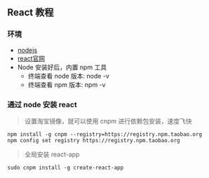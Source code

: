 ## React 教程

### 环境

- [nodejs](http://nodejs.cn/download/)
- [react官网](https://zh-hans.reactjs.org/docs/getting-started.html)
- Node 安装好后，内置 npm 工具
	- 终端查看 node 版本: node -v
	- 终端查看 npm 版本: npm -v

### 通过 node 安装 react

> 设置淘宝镜像，就可以使用 cnpm 进行依赖包安装，速度飞快

```
npm install -g cnpm --registry=https://registry.npm.taobao.org
npm config set registry https://registry.npm.taobao.org
```

> 全局安装 react-app

```
sudo cnpm install -g create-react-app
```